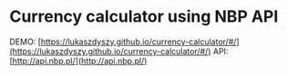 # Currency calculator using NBP API
DEMO: [https://lukaszdyszy.github.io/currency-calculator/#/](https://lukaszdyszy.github.io/currency-calculator/#/)
API: [http://api.nbp.pl/](http://api.nbp.pl/)
